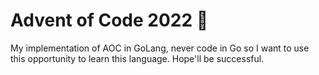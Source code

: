# Advent of Code 2022 🎄
My implementation of AOC in GoLang, never code in Go so I want to use this opportunity to learn this language. Hope'll be successful.
